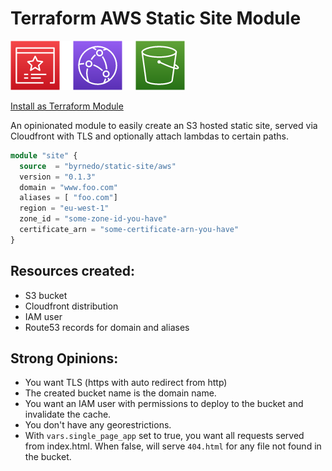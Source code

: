 # Terraform AWS Static Site Module

![aws](aws.png)

[Install as Terraform Module](https://registry.terraform.io/modules/byrnedo/static-site/aws/latest?tab=readme)

An opinionated module to easily create an S3 hosted static site, served via Cloudfront with TLS and optionally attach lambdas to certain paths.

```terraform
module "site" {
  source  = "byrnedo/static-site/aws"
  version = "0.1.3"
  domain = "www.foo.com"
  aliases = [ "foo.com"]
  region = "eu-west-1"
  zone_id = "some-zone-id-you-have"
  certificate_arn = "some-certificate-arn-you-have"
}
```

## Resources created:

- S3 bucket
- Cloudfront distribution
- IAM user
- Route53 records for domain and aliases

## Strong Opinions:

- You want TLS (https with auto redirect from http)
- The created bucket name is the domain name.
- You want an IAM user with permissions to deploy to the bucket and invalidate the cache.
- You don't have any georestrictions.
- With `vars.single_page_app` set to true, you want all requests served from index.html. When false, will serve `404.html` for any file not found in the bucket.

